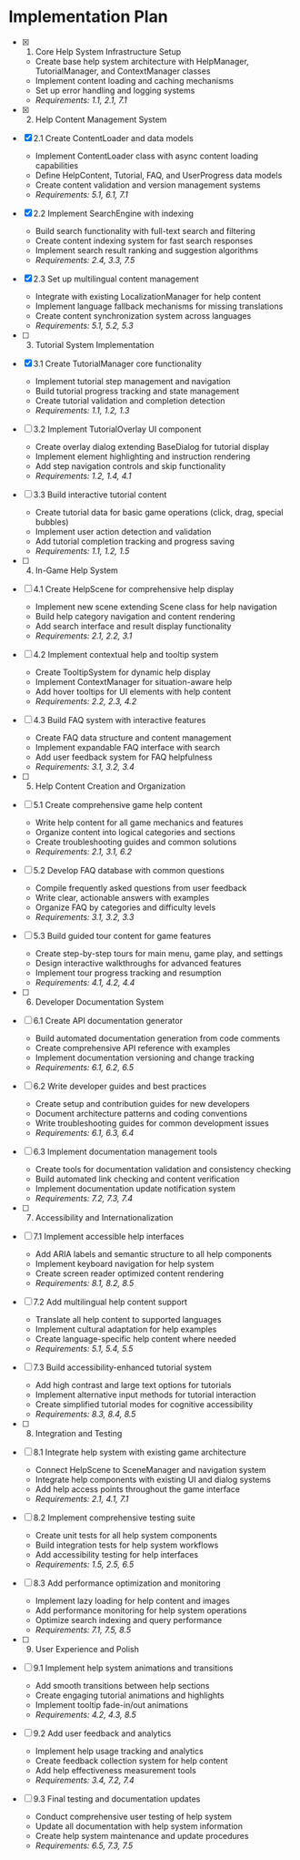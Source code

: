 # Implementation Plan

- [x] 1. Core Help System Infrastructure Setup
  - Create base help system architecture with HelpManager, TutorialManager, and ContextManager classes
  - Implement content loading and caching mechanisms
  - Set up error handling and logging systems
  - _Requirements: 1.1, 2.1, 7.1_

- [x] 2. Help Content Management System
- [x] 2.1 Create ContentLoader and data models
  - Implement ContentLoader class with async content loading capabilities
  - Define HelpContent, Tutorial, FAQ, and UserProgress data models
  - Create content validation and version management systems
  - _Requirements: 5.1, 6.1, 7.1_

- [x] 2.2 Implement SearchEngine with indexing
  - Build search functionality with full-text search and filtering
  - Create content indexing system for fast search responses
  - Implement search result ranking and suggestion algorithms
  - _Requirements: 2.4, 3.3, 7.5_

- [x] 2.3 Set up multilingual content management
  - Integrate with existing LocalizationManager for help content
  - Implement language fallback mechanisms for missing translations
  - Create content synchronization system across languages
  - _Requirements: 5.1, 5.2, 5.3_

- [ ] 3. Tutorial System Implementation
- [x] 3.1 Create TutorialManager core functionality
  - Implement tutorial step management and navigation
  - Build tutorial progress tracking and state management
  - Create tutorial validation and completion detection
  - _Requirements: 1.1, 1.2, 1.3_

- [ ] 3.2 Implement TutorialOverlay UI component
  - Create overlay dialog extending BaseDialog for tutorial display
  - Implement element highlighting and instruction rendering
  - Add step navigation controls and skip functionality
  - _Requirements: 1.2, 1.4, 4.1_

- [ ] 3.3 Build interactive tutorial content
  - Create tutorial data for basic game operations (click, drag, special bubbles)
  - Implement user action detection and validation
  - Add tutorial completion tracking and progress saving
  - _Requirements: 1.1, 1.2, 1.5_

- [ ] 4. In-Game Help System
- [ ] 4.1 Create HelpScene for comprehensive help display
  - Implement new scene extending Scene class for help navigation
  - Build help category navigation and content rendering
  - Add search interface and result display functionality
  - _Requirements: 2.1, 2.2, 3.1_

- [ ] 4.2 Implement contextual help and tooltip system
  - Create TooltipSystem for dynamic help display
  - Implement ContextManager for situation-aware help
  - Add hover tooltips for UI elements with help content
  - _Requirements: 2.2, 2.3, 4.2_

- [ ] 4.3 Build FAQ system with interactive features
  - Create FAQ data structure and content management
  - Implement expandable FAQ interface with search
  - Add user feedback system for FAQ helpfulness
  - _Requirements: 3.1, 3.2, 3.4_

- [ ] 5. Help Content Creation and Organization
- [ ] 5.1 Create comprehensive game help content
  - Write help content for all game mechanics and features
  - Organize content into logical categories and sections
  - Create troubleshooting guides and common solutions
  - _Requirements: 2.1, 3.1, 6.2_

- [ ] 5.2 Develop FAQ database with common questions
  - Compile frequently asked questions from user feedback
  - Write clear, actionable answers with examples
  - Organize FAQ by categories and difficulty levels
  - _Requirements: 3.1, 3.2, 3.3_

- [ ] 5.3 Build guided tour content for game features
  - Create step-by-step tours for main menu, game play, and settings
  - Design interactive walkthroughs for advanced features
  - Implement tour progress tracking and resumption
  - _Requirements: 4.1, 4.2, 4.4_

- [ ] 6. Developer Documentation System
- [ ] 6.1 Create API documentation generator
  - Build automated documentation generation from code comments
  - Create comprehensive API reference with examples
  - Implement documentation versioning and change tracking
  - _Requirements: 6.1, 6.2, 6.5_

- [ ] 6.2 Write developer guides and best practices
  - Create setup and contribution guides for new developers
  - Document architecture patterns and coding conventions
  - Write troubleshooting guides for common development issues
  - _Requirements: 6.1, 6.3, 6.4_

- [ ] 6.3 Implement documentation management tools
  - Create tools for documentation validation and consistency checking
  - Build automated link checking and content verification
  - Implement documentation update notification system
  - _Requirements: 7.2, 7.3, 7.4_

- [ ] 7. Accessibility and Internationalization
- [ ] 7.1 Implement accessible help interfaces
  - Add ARIA labels and semantic structure to all help components
  - Implement keyboard navigation for help system
  - Create screen reader optimized content rendering
  - _Requirements: 8.1, 8.2, 8.5_

- [ ] 7.2 Add multilingual help content support
  - Translate all help content to supported languages
  - Implement cultural adaptation for help examples
  - Create language-specific help content where needed
  - _Requirements: 5.1, 5.4, 5.5_

- [ ] 7.3 Build accessibility-enhanced tutorial system
  - Add high contrast and large text options for tutorials
  - Implement alternative input methods for tutorial interaction
  - Create simplified tutorial modes for cognitive accessibility
  - _Requirements: 8.3, 8.4, 8.5_

- [ ] 8. Integration and Testing
- [ ] 8.1 Integrate help system with existing game architecture
  - Connect HelpScene to SceneManager and navigation system
  - Integrate help components with existing UI and dialog systems
  - Add help access points throughout the game interface
  - _Requirements: 2.1, 4.1, 7.1_

- [ ] 8.2 Implement comprehensive testing suite
  - Create unit tests for all help system components
  - Build integration tests for help system workflows
  - Add accessibility testing for help interfaces
  - _Requirements: 1.5, 2.5, 6.5_

- [ ] 8.3 Add performance optimization and monitoring
  - Implement lazy loading for help content and images
  - Add performance monitoring for help system operations
  - Optimize search indexing and query performance
  - _Requirements: 7.1, 7.5, 8.5_

- [ ] 9. User Experience and Polish
- [ ] 9.1 Implement help system animations and transitions
  - Add smooth transitions between help sections
  - Create engaging tutorial animations and highlights
  - Implement tooltip fade-in/out animations
  - _Requirements: 4.2, 4.3, 8.5_

- [ ] 9.2 Add user feedback and analytics
  - Implement help usage tracking and analytics
  - Create feedback collection system for help content
  - Add help effectiveness measurement tools
  - _Requirements: 3.4, 7.2, 7.4_

- [ ] 9.3 Final testing and documentation updates
  - Conduct comprehensive user testing of help system
  - Update all documentation with help system information
  - Create help system maintenance and update procedures
  - _Requirements: 6.5, 7.3, 7.5_